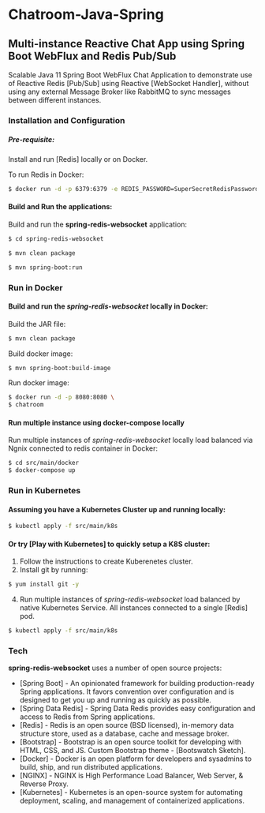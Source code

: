 # Chatroom-Java-Spring

## Multi-instance Reactive Chat App using Spring Boot WebFlux and Redis Pub/Sub

Scalable Java 11 Spring Boot WebFlux Chat Application to demonstrate use of Reactive Redis [Pub/Sub] using Reactive [WebSocket Handler], without using any external Message Broker like RabbitMQ to sync messages between different instances. 

### Installation and Configuration

##### Pre-requisite:
Install and run [Redis] locally or on Docker.

To run Redis in Docker:
```sh
$ docker run -d -p 6379:6379 -e REDIS_PASSWORD=SuperSecretRedisPassword bitnami/redis:4.0.11-r6
```
 
#### Build and Run the applications:

Build and run the **spring-redis-websocket** application:
```sh
$ cd spring-redis-websocket

$ mvn clean package

$ mvn spring-boot:run
```

### Run in Docker

#### Build and run the *spring-redis-websocket* locally in Docker:

Build the JAR file:
```sh
$ mvn clean package
```

Build docker image:
```sh
$ mvn spring-boot:build-image
```

Run docker image:
```sh
$ docker run -d -p 8080:8080 \
$ chatroom
```

#### Run multiple instance using docker-compose locally
 
Run multiple instances of *spring-redis-websocket* locally load balanced via Ngnix connected to redis container in Docker:
```sh
$ cd src/main/docker
$ docker-compose up
```

### Run in Kubernetes

#### Assuming you have a Kubernetes Cluster up and running locally:

```sh
$ kubectl apply -f src/main/k8s
```

#### Or try [Play with Kubernetes] to quickly setup a K8S cluster:
1. Follow the instructions to create Kuberenetes cluster.
2. Install git by running: 
```sh
$ yum install git -y
```
4. Run multiple instances of *spring-redis-websocket* load balanced by native Kubernetes Service. All instances connected to a single [Redis] pod.     
```sh
$ kubectl apply -f src/main/k8s
```


### Tech

**spring-redis-websocket** uses a number of open source projects:

* [Spring Boot] - An opinionated framework for building production-ready Spring applications. It favors convention over configuration and is designed to get you up and running as quickly as possible.
* [Spring Data Redis] - Spring Data Redis provides easy configuration and access to Redis from Spring applications.
* [Redis] - Redis is an open source (BSD licensed), in-memory data structure store, used as a database, cache and message broker.
* [Bootstrap] - Bootstrap is an open source toolkit for developing with HTML, CSS, and JS. Custom Bootstrap theme - [Bootswatch Sketch]. 
* [Docker] - Docker is an open platform for developers and sysadmins to build, ship, and run distributed applications.
* [NGINX] - NGINX is High Performance Load Balancer, Web Server, & Reverse Proxy.
* [Kubernetes] - Kubernetes is an open-source system for automating deployment, scaling, and management of containerized applications.
